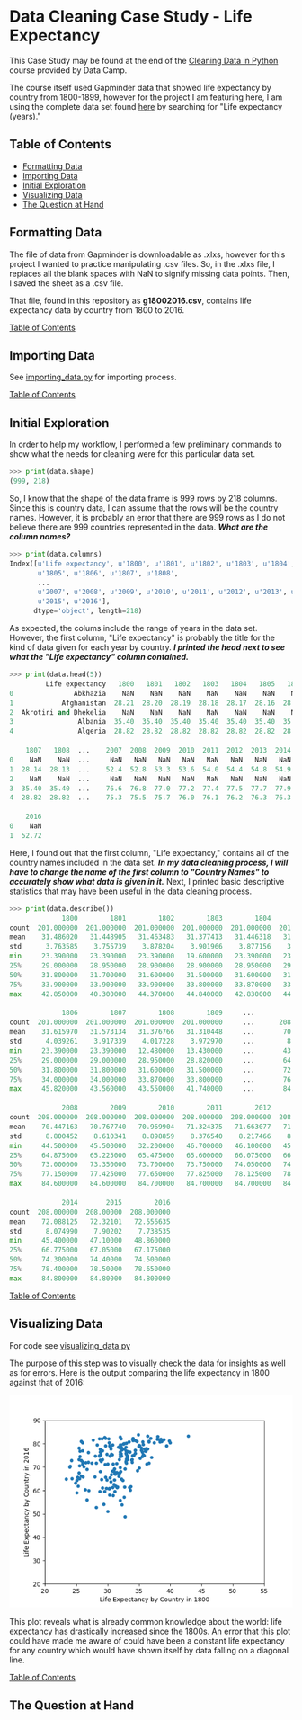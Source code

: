 # Data Cleaning Case Study - Life Expectancy

This Case Study may be found at the end of the [Cleaning Data in Python](https://www.datacamp.com/courses/cleaning-data-in-python) course provided by Data Camp.

The course itself used Gapminder data that showed life expectancy by country from 1800-1899, however for the project I am featuring here, I am using the complete data set found [here](https://www.gapminder.org/data/) by searching for "Life expectancy (years)."

## Table of Contents

* [Formatting Data](#formatting-data)
* [Importing Data](#importing-data)
* [Initial Exploration](#initial-exploration)
* [Visualizing Data](#visualizing-data)
* [The Question at Hand](#the-question-at-hand)

## Formatting Data

The file of data from Gapminder is downloadable as .xlxs, however for this project I wanted to practice manipulating .csv files. So, in the .xlxs file, I replaces all the blank spaces with NaN to signify missing data points. Then, I saved the sheet as a .csv file. 

That file, found in this repository as **g18002016.csv**, contains life expectancy data by country from 1800 to 2016.

[Table of Contents](#table-of-contents)

## Importing Data

See [importing_data.py](https://github.com/noahwill/datascience/blob/master/CleaningCaseStudy/importing_data.py) for importing process. 

[Table of Contents](#table-of-contents)

## Initial Exploration 

In order to help my workflow, I performed a few preliminary commands to show what the needs for cleaning were for this particular data set. 

```python
>>> print(data.shape)
(999, 218)
```

So, I know that the shape of the data frame is 999 rows by 218 columns. Since this is country data, I can assume that the rows will be the country names. However, it is probably an error that there are 999 rows as I do not believe there are 999 countries represented in the data. **_What are the column names?_**

```python 
>>> print(data.columns)
Index([u'Life expectancy', u'1800', u'1801', u'1802', u'1803', u'1804',
       u'1805', u'1806', u'1807', u'1808',
       ...
       u'2007', u'2008', u'2009', u'2010', u'2011', u'2012', u'2013', u'2014',
       u'2015', u'2016'],
      dtype='object', length=218)
```

As expected, the colums include the range of years in the data set. However, the first column, "Life expectancy" is probably the title for the kind of data given for each year by country. **_I printed the head next to see what the "Life expectancy" column contained._**

```python
>>> print(data.head(5))
         Life expectancy   1800   1801   1802   1803   1804   1805   1806  \
0               Abkhazia    NaN    NaN    NaN    NaN    NaN    NaN    NaN   
1            Afghanistan  28.21  28.20  28.19  28.18  28.17  28.16  28.15   
2  Akrotiri and Dhekelia    NaN    NaN    NaN    NaN    NaN    NaN    NaN   
3                Albania  35.40  35.40  35.40  35.40  35.40  35.40  35.40   
4                Algeria  28.82  28.82  28.82  28.82  28.82  28.82  28.82   

    1807   1808  ...    2007  2008  2009  2010  2011  2012  2013  2014  2015  \
0    NaN    NaN  ...     NaN   NaN   NaN   NaN   NaN   NaN   NaN   NaN   NaN   
1  28.14  28.13  ...    52.4  52.8  53.3  53.6  54.0  54.4  54.8  54.9  53.8   
2    NaN    NaN  ...     NaN   NaN   NaN   NaN   NaN   NaN   NaN   NaN   NaN   
3  35.40  35.40  ...    76.6  76.8  77.0  77.2  77.4  77.5  77.7  77.9  78.0   
4  28.82  28.82  ...    75.3  75.5  75.7  76.0  76.1  76.2  76.3  76.3  76.4   

    2016  
0    NaN  
1  52.72  
```

Here, I found out that the first column, "Life expectancy," contains all of the country names included in the data set. **_In my data cleaning process, I will have to change the name of the first column to "Country Names" to accurately show what data is given in it._** Next, I printed basic descriptive statistics that may have been useful in the data cleaning process. 

```python
>>> print(data.describe())
             1800        1801        1802        1803        1804        1805  \
count  201.000000  201.000000  201.000000  201.000000  201.000000  201.000000   
mean    31.486020   31.448905   31.463483   31.377413   31.446318   31.562537   
std      3.763585    3.755739    3.878204    3.901966    3.877156    3.947957   
min     23.390000   23.390000   23.390000   19.600000   23.390000   23.390000   
25%     29.000000   28.950000   28.900000   28.900000   28.950000   29.000000   
50%     31.800000   31.700000   31.600000   31.500000   31.600000   31.700000   
75%     33.900000   33.900000   33.900000   33.800000   33.870000   33.900000   
max     42.850000   40.300000   44.370000   44.840000   42.830000   44.270000   

             1806        1807        1808        1809     ...            2007  \
count  201.000000  201.000000  201.000000  201.000000     ...      208.000000   
mean    31.615970   31.573134   31.376766   31.310448     ...       70.139712   
std      4.039261    3.917339    4.017228    3.972970     ...        8.953255   
min     23.390000   23.390000   12.480000   13.430000     ...       43.300000   
25%     29.000000   29.000000   28.950000   28.820000     ...       64.825000   
50%     31.800000   31.800000   31.600000   31.500000     ...       72.750000   
75%     34.000000   34.000000   33.870000   33.800000     ...       76.925000   
max     45.820000   43.560000   43.550000   41.740000     ...       84.500000   

             2008        2009        2010        2011        2012        2013  \
count  208.000000  208.000000  208.000000  208.000000  208.000000  208.000000   
mean    70.447163   70.767740   70.969904   71.324375   71.663077   71.916106   
std      8.800452    8.610341    8.898859    8.376540    8.217466    8.120852   
min     44.500000   45.500000   32.200000   46.700000   46.100000   45.600000   
25%     64.875000   65.225000   65.475000   65.600000   66.075000   66.475000   
50%     73.000000   73.350000   73.700000   73.750000   74.050000   74.150000   
75%     77.150000   77.425000   77.650000   77.825000   78.125000   78.300000   
max     84.600000   84.600000   84.700000   84.700000   84.700000   84.800000   

             2014       2015        2016  
count  208.000000  208.00000  208.000000  
mean    72.088125   72.32101   72.556635  
std      8.074990    7.90202    7.738535  
min     45.400000   47.10000   48.860000  
25%     66.775000   67.05000   67.175000  
50%     74.300000   74.40000   74.500000  
75%     78.400000   78.50000   78.650000  
max     84.800000   84.80000   84.800000
```
[Table of Contents](#table-of-contents)

## Visualizing Data

For code see [visualizing_data.py](https://github.com/noahwill/datascience/blob/master/CleaningCaseStudy/visualizing_data.py)

The purpose of this step was to visually check the data for insights as well as for errors. Here is the output comparing the life expectancy in 1800 against that of 2016:

![alt text](https://github.com/noahwill/datascience/blob/master/CleaningCaseStudy/images/Figure_1.png)

This plot reveals what is already common knowledge about the world: life expectancy has drastically increased since the 1800s. An error that this plot could have made me aware of could have been a constant life expectancy for any country which would have shown itself by data falling on a diagonal line. 

[Table of Contents](#table-of-contents)

## The Question at Hand




